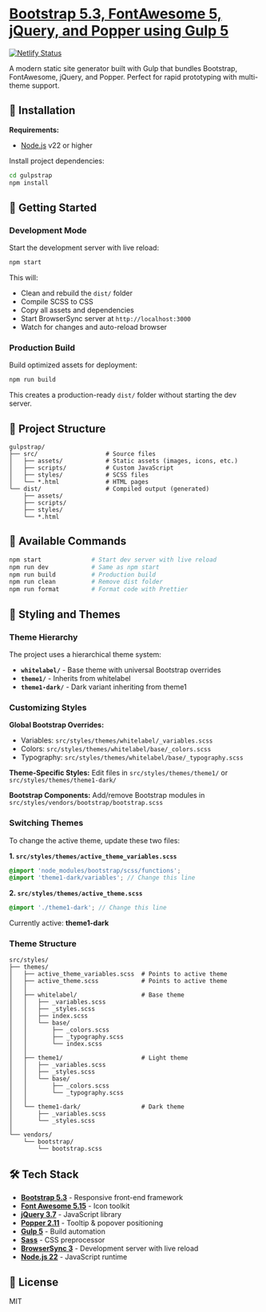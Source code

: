 # [Bootstrap 5.3, FontAwesome 5, jQuery, and Popper using Gulp 5](https://gulpstrap.netlify.app)

[![Netlify Status](https://api.netlify.com/api/v1/badges/fc05ecaa-ee9b-4f2c-920f-04fcf3f6874c/deploy-status)](https://app.netlify.com/sites/gulpstrap/deploys)

A modern static site generator built with Gulp that bundles Bootstrap, FontAwesome, jQuery, and Popper. Perfect for rapid prototyping with multi-theme support.

## 🚧 Installation

**Requirements:**

- [Node.js](https://nodejs.org/) v22 or higher

Install project dependencies:

```bash
cd gulpstrap
npm install
```

## 🚀 Getting Started

### Development Mode

Start the development server with live reload:

```bash
npm start
```

This will:

- Clean and rebuild the `dist/` folder
- Compile SCSS to CSS
- Copy all assets and dependencies
- Start BrowserSync server at `http://localhost:3000`
- Watch for changes and auto-reload browser

### Production Build

Build optimized assets for deployment:

```bash
npm run build
```

This creates a production-ready `dist/` folder without starting the dev server.

## 📁 Project Structure

```
gulpstrap/
├── src/                   # Source files
│   ├── assets/            # Static assets (images, icons, etc.)
│   ├── scripts/           # Custom JavaScript
│   ├── styles/            # SCSS files
│   └── *.html             # HTML pages
└── dist/                  # Compiled output (generated)
    ├── assets/
    ├── scripts/
    ├── styles/
    └── *.html
```

## 🔧 Available Commands

```bash
npm start              # Start dev server with live reload
npm run dev            # Same as npm start
npm run build          # Production build
npm run clean          # Remove dist folder
npm run format         # Format code with Prettier
```

## 🎨 Styling and Themes

### Theme Hierarchy

The project uses a hierarchical theme system:

- **`whitelabel/`** - Base theme with universal Bootstrap overrides
- **`theme1/`** - Inherits from whitelabel
- **`theme1-dark/`** - Dark variant inheriting from theme1

### Customizing Styles

**Global Bootstrap Overrides:**

- Variables: `src/styles/themes/whitelabel/_variables.scss`
- Colors: `src/styles/themes/whitelabel/base/_colors.scss`
- Typography: `src/styles/themes/whitelabel/base/_typography.scss`

**Theme-Specific Styles:**
Edit files in `src/styles/themes/theme1/` or `src/styles/themes/theme1-dark/`

**Bootstrap Components:**
Add/remove Bootstrap modules in `src/styles/vendors/bootstrap/bootstrap.scss`

### Switching Themes

To change the active theme, update these two files:

**1. `src/styles/themes/active_theme_variables.scss`**

```scss
@import 'node_modules/bootstrap/scss/functions';
@import 'theme1-dark/variables'; // Change this line
```

**2. `src/styles/themes/active_theme.scss`**

```scss
@import './theme1-dark'; // Change this line
```

Currently active: **theme1-dark**

### Theme Structure

```
src/styles/
├── themes/
│   ├── active_theme_variables.scss  # Points to active theme
│   ├── active_theme.scss            # Points to active theme
│   │
│   ├── whitelabel/                  # Base theme
│   │   ├── _variables.scss
│   │   ├── _styles.scss
│   │   ├── index.scss
│   │   └── base/
│   │       ├── _colors.scss
│   │       ├── _typography.scss
│   │       └── index.scss
│   │
│   ├── theme1/                      # Light theme
│   │   ├── _variables.scss
│   │   ├── _styles.scss
│   │   └── base/
│   │       ├── _colors.scss
│   │       └── _typography.scss
│   │
│   └── theme1-dark/                 # Dark theme
│       ├── _variables.scss
│       └── _styles.scss
│
└── vendors/
    └── bootstrap/
        └── bootstrap.scss
```

## 🛠️ Tech Stack

- **[Bootstrap 5.3](https://getbootstrap.com/)** - Responsive front-end framework
- **[Font Awesome 5.15](http://fontawesome.io/)** - Icon toolkit
- **[jQuery 3.7](https://jquery.com/)** - JavaScript library
- **[Popper 2.11](https://popper.js.org/)** - Tooltip & popover positioning
- **[Gulp 5](https://gulpjs.com/)** - Build automation
- **[Sass](https://sass-lang.com/)** - CSS preprocessor
- **[BrowserSync 3](https://browsersync.io/)** - Development server with live reload
- **[Node.js 22](https://nodejs.org)** - JavaScript runtime

## 📄 License

MIT
